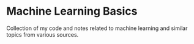 # Machine Learning Basics

Collection of my code and notes related to machine learning and similar topics from various sources.

